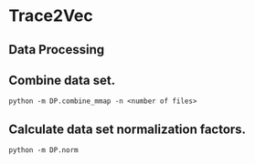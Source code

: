 # Trace2Vec

## Data Processing

## Combine data set.
```
python -m DP.combine_mmap -n <number of files>
```

## Calculate data set normalization factors.
```
python -m DP.norm
```
